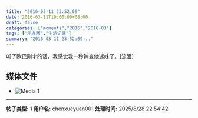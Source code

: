 ```yaml
---
title: "2016-03-11 23:52:09"
date: 2016-03-11T10:00:00+08:00
draft: false
categories: ["moments","2016","2016-03"]
tags: ["朋友圈","生活记录"]
summary: "2016-03-11 23:52:09..."
---
```


听了欧巴刚才的话，我感觉我一秒钟变他迷妹了。[流泪]

## 媒体文件

- ![Media 1](/Moments/photos/2016-03-11/201603112352090.jpg)

---

**帖子类型:** 1
**用户名:** chenxueyuan001
**处理时间:** 2025/8/28 22:54:42